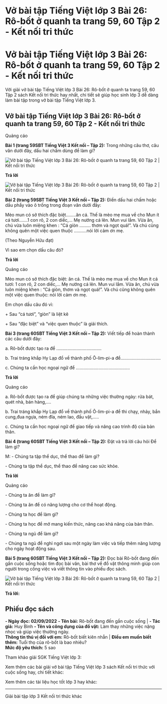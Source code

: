 # Vở bài tập Tiếng Việt lớp 3 Bài 26: Rô-bốt ở quanh ta trang 59, 60 Tập 2 - Kết nối tri thức

# Vở bài tập Tiếng Việt lớp 3 Bài 26: Rô-bốt ở quanh ta trang 59, 60 Tập 2 - Kết nối tri thức

Với giải vở bài tập Tiếng Việt lớp 3 Bài 26: Rô-bốt ở quanh ta trang 59, 60 Tập 2 sách Kết nối tri thức hay nhất, chi tiết sẽ giúp học sinh lớp 3 dễ dàng làm bài tập trong vở bài tập Tiếng Việt lớp 3.

## Vở bài tập Tiếng Việt lớp 3 Bài 26: Rô-bốt ở quanh ta trang 59, 60 Tập 2 - Kết nối tri thức

Quảng cáo

**Bài 1 (trang 59SBT Tiếng Việt 3 Kết nối – Tập 2):** Trong những câu thơ, câu văn dưới đây, dấu hai chấm dùng để làm gì?

![Vở bài tập Tiếng Việt lớp 3 Bài 26: Rô-bốt ở quanh ta trang 59, 60 Tập 2 | Kết nối tri thức](https://vietjack.com/vbt-tieng-viet-3-kn/images/bai-26-ro-bot-o-quanh-ta-140512.PNG)

**Trả lời**

![Vở bài tập Tiếng Việt lớp 3 Bài 26: Rô-bốt ở quanh ta trang 59, 60 Tập 2 | Kết nối tri thức](https://vietjack.com/vbt-tieng-viet-3-kn/images/bai-26-ro-bot-o-quanh-ta-140513.PNG)

**Bài 2 (trang 59SBT Tiếng Việt 3 Kết nối – Tập 2):** Điền dấu hai chấm hoặc dấu phẩy vào ô trống trong đoạn văn dưới đây:

Mèo mun có sở thích đặc biệt……..ăn cá. Thế là mèo mẹ mua về cho Mun ít cá tươi…….1 con rô, 2 con diếc,... Mẹ nướng cá lên. Mun vui lắm. Vừa ăn, chú vừa luôn miệng khen : “Cá giòn ……… thơm và ngọt quá!”. Và chú cũng không quên một việc quen thuộc ……….nói lời cảm ơn mẹ.

(Theo Nguyễn Hữu đạt)

Vì sao em chọn dấu câu đó?

**Trả lời**

Quảng cáo

Mèo mun có sở thích đặc biệt: ăn cá. Thế là mèo mẹ mua về cho Mun ít cá tươi: 1 con rô, 2 con diếc,... Mẹ nướng cá lên. Mun vui lắm. Vừa ăn, chú vừa luôn miệng khen : “Cá giòn, thơm và ngọt quá!”. Và chú cũng không quên một việc quen thuộc: nói lời cảm ơn mẹ.

Em chọn dấu câu đó vì:

\+ Sau “cá tươi”, “giòn” là liệt kê

\+ Sau “đặc biệt” và “việc quen thuộc” là giải thích.

**Bài 3 (trang 60SBT Tiếng Việt 3 Kết nối – Tập 2):** Viết tiếp để hoàn thành các câu dưới đây:

a. Rô-bốt được tạo ra để ....................................

b. Trai tráng khắp Hy Lạp đổ về thành phố Ô-lim-pi-a để................................

c. Chúng ta cần học ngoại ngữ để ...........................................

**Trả lời**

Quảng cáo

a. Rô-bốt được tạo ra để giúp chúng ta những việc thường ngày: rửa bát, quét nhà, bán hàng,….

b. Trai tráng khắp Hy Lạp đổ về thành phố Ô-lim-pi-a để thi chạy, nhảy, bắn cung,đua ngựa, ném đĩa, ném lao, đấu vật,…..

c. Chúng ta cần học ngoại ngữ để giao tiếp và nâng cao trình độ của bản thân.

**Bài 4 (trang 60SBT Tiếng Việt 3 Kết nối – Tập 2):** Đặt và trả lời câu hỏi Để làm gì?

M: - Chúng ta tập thể dục, thể thao để làm gì?

\- Chúng ta tập thể dục, thể thao để nâng cao sức khỏe.

**Trả lời**

Quảng cáo

\- Chúng ta ăn để làm gì?

\- Chúng ta ăn để có năng lượng cho cơ thể hoạt động.

\- Chúng ta học để làm gì?

\- Chúng ta học để mở mang kiến thức, nâng cao khả năng của bản thân.

\- Chúng ta ngủ để làm gì?

\- Chúng ta ngủ để nghỉ ngơi sau một ngày làm việc và tiếp thêm năng lượng cho ngày hoạt động sau.

**Bài 5 (trang 60SBT Tiếng Việt 3 Kết nối – Tập 2):** Đọc bài Rô-bốt đang đến gần cuộc sống hoặc tìm đọc bài văn, bài thơ về đồ vật thông minh giúp con người trong công việc và viết thông tin vào phiếu đọc sách.

![Vở bài tập Tiếng Việt lớp 3 Bài 26: Rô-bốt ở quanh ta trang 59, 60 Tập 2 | Kết nối tri thức](https://vietjack.com/vbt-tieng-viet-3-kn/images/bai-26-ro-bot-o-quanh-ta-140511.PNG)

**Trả lời:**

**Phiếu đọc sách**  
---  
**\- Ngày đọc: 02/09/2022** **\- Tên bài:** Rô-bốt đang đến gần cuộc sống  |  **\- Tác giả:** Huy Bình **\- Tên và công dụng của đồ vật:** Làm thay những việc nặng nhọc và giúp việc thường ngày.  
**Thông tin thú vị đối với em:** Rô-bốt biết kiên nhẫn | **Điều em muốn biết thêm:** Tuổi thọ của rô-bốt là bao nhiêu?  
**Mức độ yêu thích:** 5 sao  
  
Tham khảo giải SGK Tiếng Việt lớp 3:

Xem thêm các bài giải vở bài tập Tiếng Việt lớp 3 sách Kết nối tri thức với cuộc sống hay, chi tiết khác:

Xem thêm các tài liệu học tốt lớp 3 hay khác:

* * *

Giải bài tập lớp 3 Kết nối tri thức khác
